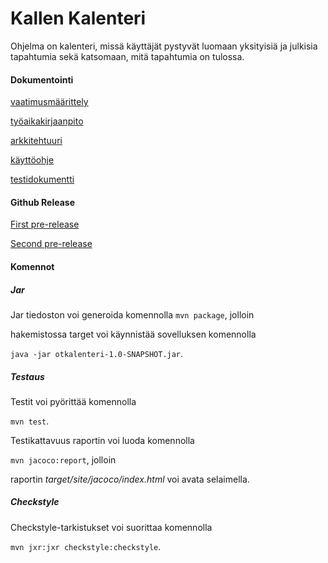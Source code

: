 # Kallen Kalenteri
Ohjelma on kalenteri, missä käyttäjät pystyvät luomaan yksityisiä ja julkisia tapahtumia sekä katsomaan, mitä tapahtumia on tulossa.

#### Dokumentointi
[vaatimusmäärittely](https://github.com/014589012/ot-harjoitustyo/blob/master/dokumentointi/vaatimusmaarittely.md)

[työaikakirjaanpito](https://github.com/014589012/ot-harjoitustyo/blob/master/dokumentointi/tyoaikakirjaanpito.md)

[arkkitehtuuri](https://github.com/014589012/ot-harjoitustyo/blob/master/dokumentointi/arkkitehtuuri.md)

[käyttöohje](https://github.com/014589012/ot-harjoitustyo/blob/master/dokumentointi/kayttoohje.md)

[testidokumentti](https://github.com/014589012/ot-harjoitustyo/blob/master/dokumentointi/testaus.md)

#### Github Release
[First pre-release](https://github.com/014589012/ot-harjoitustyo/releases/tag/viikko5)

[Second pre-release](https://github.com/014589012/ot-harjoitustyo/releases/tag/viikko6)

#### Komennot

##### Jar

Jar tiedoston voi generoida komennolla
`mvn package`, jolloin

hakemistossa target voi käynnistää sovelluksen komennolla

`java -jar otkalenteri-1.0-SNAPSHOT.jar`.

##### Testaus

Testit voi pyörittää komennolla

`mvn test`.

Testikattavuus raportin voi luoda komennolla

`mvn jacoco:report`, jolloin

raportin *target/site/jacoco/index.html* voi avata selaimella.

##### Checkstyle

Checkstyle-tarkistukset voi suorittaa komennolla

`mvn jxr:jxr checkstyle:checkstyle`.
